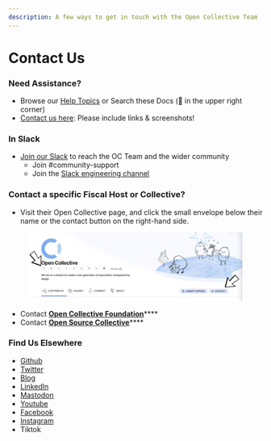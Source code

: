 ```yaml
---
description: A few ways to get in touch with the Open Collective Team
---
```


# Contact Us

### Need Assistance?

* Browse our [Help Topics](https://opencollective.com/help) or Search these Docs (🔎 in the upper right corner)
* [Contact us here](https://opencollective.com/contact): Please include links & screenshots!

### In Slack

* [Join our Slack](https://opencollective.slack.com/ssb/redirect) to reach the OC Team and the wider community
  * Join #community-support
  * Join the [Slack engineering channel](https://opencollective.slack.com/messages/C0RMV6F8C)&#x20;

### Contact a specific Fiscal Host or Collective?

* Visit their Open Collective page, and click the small envelope below their name or the contact button on the right-hand side.&#x20;

<figure><img src="../.gitbook/assets/About_ContactUs_collectives_2023-03-13.png" alt=""><figcaption></figcaption></figure>

* Contact [**Open Collective Foundation**](https://docs.opencollective.foundation/about/contact-us)****
* Contact [**Open Source Collective**](https://docs.oscollective.org/about/contact)****

### Find Us Elsewhere

* [Github](https://github.com/opencollective)
* [Twitter](https://twitter.com/opencollect)
* [Blog](https://blog.opencollective.com/)
* [LinkedIn](https://www.linkedin.com/company/opencollective/)
* [Mastodon](https://mastodon.opencollective.com/@opencollective)
* [Youtube](https://www.youtube.com/channel/UCdi\_-GH5nozXiMm2fH447VA)
* [Facebook](https://web.facebook.com/OpenCollect)
* [Instagram](https://www.instagram.com/opencollective/)
* Tiktok&#x20;
